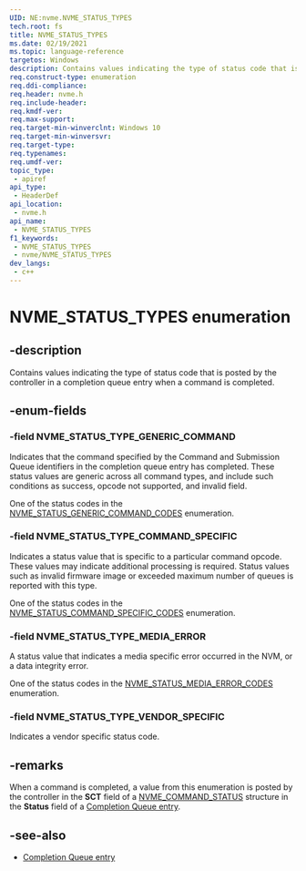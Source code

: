 ```yaml
---
UID: NE:nvme.NVME_STATUS_TYPES
tech.root: fs
title: NVME_STATUS_TYPES
ms.date: 02/19/2021
ms.topic: language-reference
targetos: Windows
description: Contains values indicating the type of status code that is posted by the controller in a completion queue entry when a command is completed.
req.construct-type: enumeration
req.ddi-compliance: 
req.header: nvme.h
req.include-header: 
req.kmdf-ver: 
req.max-support: 
req.target-min-winverclnt: Windows 10
req.target-min-winversvr: 
req.target-type: 
req.typenames: 
req.umdf-ver: 
topic_type:
 - apiref
api_type:
 - HeaderDef
api_location:
 - nvme.h
api_name:
 - NVME_STATUS_TYPES
f1_keywords:
 - NVME_STATUS_TYPES
 - nvme/NVME_STATUS_TYPES
dev_langs:
 - c++
---
```


# NVME_STATUS_TYPES enumeration


## -description

Contains values indicating the type of status code that is posted by the controller in a completion queue entry when a command is completed.

## -enum-fields

### -field NVME_STATUS_TYPE_GENERIC_COMMAND

Indicates that the command specified by the Command and Submission Queue identifiers in the completion queue entry has completed. These status values are generic across all command types, and include such conditions as success, opcode not supported, and invalid field.

One of the status codes in the [NVME_STATUS_GENERIC_COMMAND_CODES](ne-nvme-nvme_status_generic_command_codes.md) enumeration.

### -field NVME_STATUS_TYPE_COMMAND_SPECIFIC

Indicates a status value that is specific to a particular command opcode. These values may indicate additional processing is required. Status values such as invalid firmware image or exceeded maximum number of queues is reported with this type.

One of the status codes in the [NVME_STATUS_COMMAND_SPECIFIC_CODES](ne-nvme-nvme_status_command_specific_codes.md) enumeration.

### -field NVME_STATUS_TYPE_MEDIA_ERROR

A status value that indicates a media specific error occurred in the NVM, or a data integrity error.

One of the status codes in the [NVME_STATUS_MEDIA_ERROR_CODES](ne-nvme-nvme_status_media_error_codes.md) enumeration.

### -field NVME_STATUS_TYPE_VENDOR_SPECIFIC

Indicates a vendor specific status code.

## -remarks

When a command is completed, a value from this enumeration is posted by the controller in the **SCT** field of a [NVME_COMMAND_STATUS](ns-nvme-nvme_command_status.md) structure in the **Status** field of a [Completion Queue entry](ns-nvme-nvme_completion_entry.md).

## -see-also

- [Completion Queue entry](ns-nvme-nvme_completion_entry.md)

